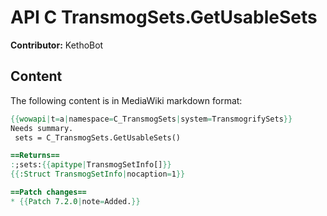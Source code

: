 # API C TransmogSets.GetUsableSets

**Contributor:** KethoBot

## Content

The following content is in MediaWiki markdown format:

```mediawiki
{{wowapi|t=a|namespace=C_TransmogSets|system=TransmogrifySets}}
Needs summary.
 sets = C_TransmogSets.GetUsableSets()

==Returns==
:;sets:{{apitype|TransmogSetInfo[]}}
{{:Struct TransmogSetInfo|nocaption=1}}

==Patch changes==
* {{Patch 7.2.0|note=Added.}}
```